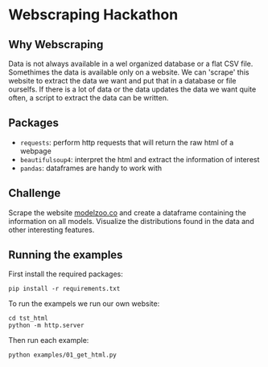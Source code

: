 # Webscraping Hackathon

## Why Webscraping

Data is not always available in a wel organized database or a flat CSV file.
Somethimes the data is available only on a website. We can 'scrape' this
website to extract the data we want and put that in a database or file
ourselfs. If there is a lot of data or the data updates the data we want quite
often, a script to extract the data can be written.

## Packages

- `requests`: perform http requests that will return the raw html of a webpage
- `beautifulsoup4`: interpret the html and extract the information of interest
- `pandas`: dataframes are handy to work with

## Challenge

Scrape the website [modelzoo.co](https://modelzoo.co/) and create a dataframe
containing the information on all models. Visualize the distributions found in
the data and other interesting features.

## Running the examples

First install the required packages:

```
pip install -r requirements.txt
```

To run the exampels we run our own website:

```
cd tst_html
python -m http.server
```

Then run each example:

```
python examples/01_get_html.py
```
